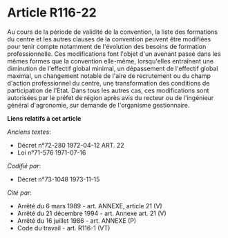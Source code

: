 # Article R116-22

Au cours de la période de validité de la convention, la liste des formations du centre et les autres clauses de la convention
peuvent être modifiées pour tenir compte notamment de l'évolution des besoins de formation professionnelle. Ces modifications
font l'objet d'un avenant passé dans les mêmes formes que la convention elle-même, lorsqu'elles entraînent une diminution de
l'effectif global minimal, un dépassement de l'effectif global maximal, un changement notable de l'aire de recrutement ou du
champ d'action professionnel du centre, une transformation des conditions de participation de l'Etat. Dans tous les autres
cas, ces modifications sont autorisées par le préfet de région après avis du recteur ou de l'ingénieur général d'agronomie,
sur demande de l'organisme gestionnaire.

**Liens relatifs à cet article**

_Anciens textes_:

  - Décret n°72-280 1972-04-12 ART. 22
  - Loi n°71-576 1971-07-16

_Codifié par_:

  - Décret n°73-1048 1973-11-15

_Cité par_:

  - Arrêté du 6 mars 1989 - art. ANNEXE, article 21 (V)
  - Arrêté du 21 décembre 1994 - art. Annexe art. 21 (V)
  - Arrêté du 16 juillet 1986 - art. ANNEXE (P)
  - Code du travail - art. R116-1 (VT)
